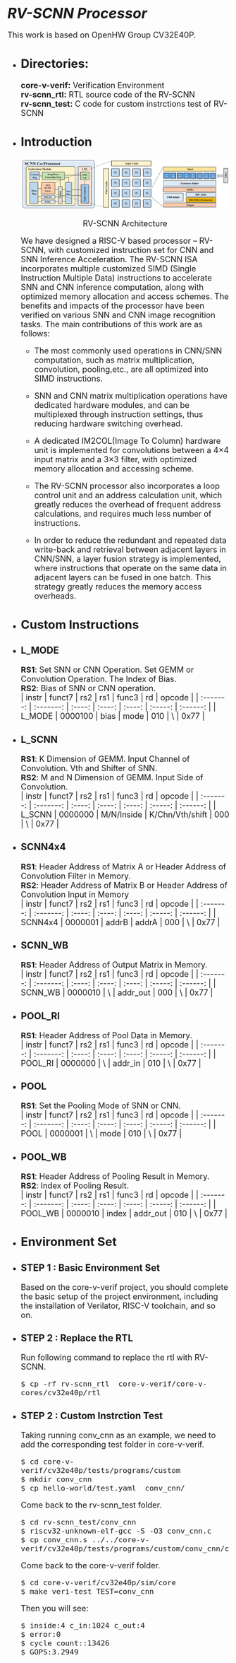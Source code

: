 
# <font size=6>___RV-SCNN Processor___
  <font size=4>
  
  This work is based on OpenHW Group CV32E40P.

* ## Directories:
  **core-v-verif:**  Verification Environment<br>
  **rv-scnn_rtl:**   RTL source code of the RV-SCNN<br>
  **rv-scnn_test:**  C code for custom instrctions test of RV-SCNN<br>

* ## Introduction
  <img src="./Coprocessor.png"> 
  <center><p>RV-SCNN Architecture</p></center>

  We have designed a RISC-V based processor – RV-SCNN, with customized instruction set for CNN and SNN Inference Acceleration. The RV-SCNN ISA incorporates multiple customized SIMD (Single Instruction Multiple Data) instructions to accelerate SNN and CNN inference computation, along with optimized memory allocation and access schemes. The benefits and impacts of the processor have been verified on various SNN and CNN image recognition tasks. The main contributions of this work are as follows:

    * The most commonly used operations in CNN/SNN computation, such as matrix multiplication, convolution, pooling,etc., are all optimized into SIMD instructions.

    * SNN and CNN matrix multiplication operations have dedicated hardware modules, and can be multiplexed through instruction settings, thus reducing hardware switching overhead.

    * A dedicated IM2COL(Image To Column) hardware unit is implemented for convolutions between a 4×4 input matrix and a 3×3 filter, with optimized memory allocation and
    accessing scheme.

    * The RV-SCNN processor also incorporates a loop control unit and an address calculation unit, which greatly reduces the overhead of frequent address calculations, and requires much less number of instructions.

    * In order to reduce the redundant and repeated data write-back and retrieval between adjacent layers in CNN/SNN, a layer fusion strategy is implemented, where instructions that operate on the same data in adjacent layers can be fused in one batch. This strategy greatly reduces the memory access overheads.


* ## Custom Instructions
* ### L_MODE
  **RS1**: Set SNN or CNN Operation. Set GEMM or Convolution Operation. The Index of Bias. <br>
  **RS2**: Bias of SNN or CNN operation. <br>
  | instr   | funct7  |  rs2 |  rs1 | func3 | rd   | opcode |
  | :-------: | :-------: | :----: | :----: | :----: | :-----: | :------: |
  | L_MODE | 0000100 | bias | mode | 010  | \ | 0x77 |

* ### L_SCNN
  **RS1**: K Dimension of GEMM. Input Channel of Convolution. Vth and Shifter of SNN. <br>
  **RS2**: M and N Dimension of GEMM. Input Side of Convolution. <br>
  | instr   | funct7  |  rs2 |  rs1 | func3 | rd   | opcode |
  | :-------: | :-------: | :----: | :----: | :----: | :-----: | :------: |
  | L_SCNN | 0000000 | M/N/Inside | K/Chn/Vth/shift | 000  | \ | 0x77 |

* ### SCNN4x4
  **RS1**: Header Address of Matrix A or Header Address of Convolution Filter in Memory.<br>
  **RS2**: Header Address of Matrix B or Header Address of Convolution Input in Memory <br>
  | instr   | funct7  |  rs2 |  rs1 | func3 | rd   | opcode |
  | :-------: | :-------: | :----: | :----: | :----: | :-----: | :------: |
  | SCNN4x4 | 0000001 | addrB | addrA | 000  | \ | 0x77 |

* ### SCNN_WB
  **RS1**: Header Address of Output Matrix in Memory. <br>
  | instr   | funct7  |  rs2 |  rs1 | func3 | rd   | opcode |
  | :-------: | :-------: | :----: | :----: | :----: | :-----: | :------: |
  | SCNN_WB | 0000010 | \ | addr_out | 000  | \ | 0x77 |

* ### POOL_RI
  **RS1**: Header Address of Pool Data in Memory.<br>
  | instr   | funct7  |  rs2 |  rs1 | func3 | rd   | opcode |
  | :-------: | :-------: | :----: | :----: | :----: | :-----: | :------: |
  | POOL_RI | 0000000 | \ | addr_in | 010  | \ | 0x77 |

* ### POOL
  **RS1**: Set the Pooling Mode of SNN or CNN.<br>
  | instr   | funct7  |  rs2 |  rs1 | func3 | rd   | opcode |
  | :-------: | :-------: | :----: | :----: | :----: | :-----: | :------: |
  | POOL | 0000001 | \ | mode | 010  | \ | 0x77 |

* ### POOL_WB
  **RS1**: Header Address of Pooling Result in Memory.<br>
  **RS2**: Index of Pooling Result.<br>
  | instr   | funct7  |  rs2 |  rs1 | func3 | rd   | opcode |
  | :-------: | :-------: | :----: | :----: | :----: | :-----: | :------: |
  | POOL_WB | 0000010 | index | addr_out | 010  | \ | 0x77 |

* ## Environment Set
* ### STEP 1 : Basic Environment Set
  Based on the core-v-verif project, you should complete the basic setup of the project environment, including the installation of Verilator, RISC-V toolchain, and so on.
* ### STEP 2 : Replace the RTL
  Run following command to replace the rtl with RV-SCNN.
  ```
  $ cp -rf rv-scnn_rtl  core-v-verif/core-v-cores/cv32e40p/rtl
* ### STEP 2 : Custom Instrction Test
  Taking running conv_cnn as an example, we need to add the corresponding test folder in core-v-verif.
  ```
  $ cd core-v-verif/cv32e40p/tests/programs/custom
  $ mkdir conv_cnn
  $ cp hello-world/test.yaml  conv_cnn/
  ```
  Come back to the rv-scnn_test folder.
  ```
  $ cd rv-scnn_test/conv_cnn
  $ riscv32-unknown-elf-gcc -S -O3 conv_cnn.c
  $ cp conv_cnn.s ../../core-v-verif/cv32e40p/tests/programs/custom/conv_cnn/conv_cnn.S
  ```
  Come back to the core-v-verif folder.
  ```
  $ cd core-v-verif/cv32e40p/sim/core
  $ make veri-test TEST=conv_cnn
  ```
  Then you will see:
  ```
  $ inside:4 c_in:1024 c_out:4
  $ error:0
  $ cycle count::13426
  $ GOPS:3.2949
  ```


  